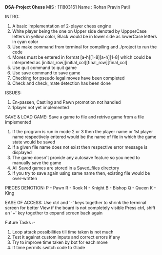 **DSA-Project Chess** 
MIS     : 111803161
Name    : Rohan Pravin Patil

INTRO:
1. A basic implementation of 2-player chess engine
2. White player being the one on Upper side denoted by UppperCase letters in yellow color,
	Black would be in lower side as lowerCase letters in cyan color
3. Use make command from terminal for compiling and ./project to run the code 
4. Moves must be entered in format [a-h][1-8][a-h][1-8] which could be interpreted as [initial_row][initial_col][final_row][final_col]
5. Use quit command to quit game
6. Use save command to save game
7. Checking for pseudo legal moves have been completed 
8. Check and check_mate detection has been done

ISSUES:
1. En-passen, Castling and Pawn promotion not handled
2. 1player not yet implemented

SAVE & LOAD GAME:
Save a game to file and retrive game from a file implemented
1. If the program is run in mode 2 or 3 then the player name or 1st player name respectively entered would be the name of file in which the game state would be saved
2. If a given file name does not exist then respective error message is displayed
3. The game doesn't provide any autosave feature so you need to manually save the game
4. All Saved games are stored in a Saved_files directory
5. If you try to save again using same name then, existing file would be over-written

PIECES DENOTION:
P - Pawn
R - Rook
N - Knight
B - Bishop
Q - Queen
K - King

EASE OF ACCESS:
Use ctrl and '-' keys together to shrink the terminal screen for better View if the board is not completely visible
Press ctrl, shift an '+' key together to expand screen back again

Future Tasks :-
1. Loop attack possibilities till time taken is not much
2. Test it against custom inputs and correct errors if any
3. Try to improve time taken by bot for each move
4. If time permits switch code to Glade
